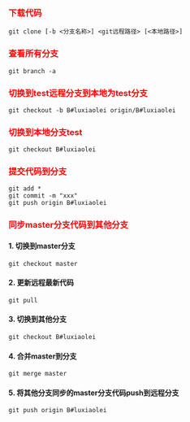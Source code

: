 <style type="text/css">
h3 {color:red}
p {color:blue}
</style>
### 下载代码

```shell
git clone [-b <分支名称>] <git远程路径> [<本地路径>]
```

### 查看所有分支

```shell
git branch -a
```

### 切换到test远程分支到本地为test分支

```shell
git checkout -b B#luxiaolei origin/B#luxiaolei
```

### 切换到本地分支test

```shell
git checkout B#luxiaolei
```

### 提交代码到分支

```shell
git add *
git commit -m "xxx"
git push origin B#luxiaolei
```

### 同步master分支代码到其他分支

#### 1. 切换到master分支

```shell
git checkout master
```

#### 2. 更新远程最新代码

```shell
git pull
```

#### 3. 切换到其他分支

```shell
git checkout B#luxiaolei
```

#### 4. 合并master到分支

```shell
git merge master
```

#### 5. 将其他分支同步的master分支代码push到远程分支

```shell
git push origin B#luxiaolei
```

